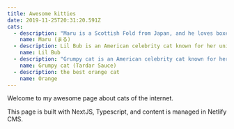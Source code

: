```yaml
---
title: Awesome kitties
date: 2019-11-25T20:31:20.591Z
cats:
  - description: "Maru is a Scottish Fold from Japan, and he loves boxes."
    name: Maru (まる)
  - description: Lil Bub is an American celebrity cat known for her unique appearance.
    name: Lil Bub
  - description: "Grumpy cat is an American celebrity cat known for her grumpy appearance. "
    name: Grumpy cat (Tardar Sauce)
  - description: the best orange cat
    name: Orange
---
```


Welcome to my awesome page about cats of the internet.

This page is built with NextJS, Typescript, and content is managed in Netlify CMS.
